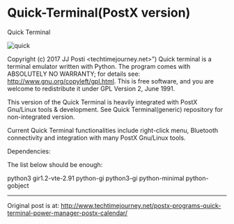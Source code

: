 # Quick-Terminal(PostX version)
Quick Terminal

![quick](https://user-images.githubusercontent.com/29865797/28218981-fec36f6e-68c2-11e7-8f04-9f93c84adf7a.jpg)

Copyright (c) 2017 JJ Posti <techtimejourney.net>”)
Quick terminal is a terminal emulator written with Python. The program comes with ABSOLUTELY NO WARRANTY; for details see: http://www.gnu.org/copyleft/gpl.html. This is free software, and you are welcome to redistribute it under GPL Version 2, June 1991.

This version of the Quick Terminal is heavily integrated with PostX Gnu/Linux tools & development. See Quick Terminal(generic) repository for non-integrated version.

Current Quick Terminal functionalities include right-click menu, Bluetooth connectivity and integration with many PostX Gnu/Linux tools.

Dependencies:

The list below should be enough:

python3 gir1.2-vte-2.91 python-gi python3-gi python-minimal python-gobject
____________________________
Original post is at:
http://www.techtimejourney.net/postx-programs-quick-terminal-power-manager-postx-calendar/
